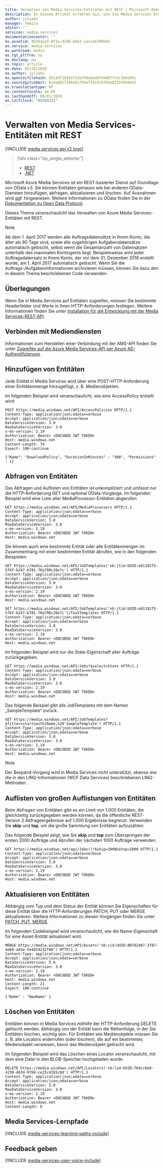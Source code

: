 ```yaml
---
title: Verwalten von Media Services-Entitäten mit REST | Microsoft-Dokumentation
description: In diesem Artikel erfahren Sie, wie Sie Media Services-Entitäten mit der REST-API verwalten.
author: juliako
manager: femila
editor: ''
services: media-services
documentationcenter: ''
ms.assetid: 95262a32-0f2a-4286-b9e2-1a1ca6399b5b
ms.service: media-services
ms.workload: media
ms.tgt_pltfrm: na
ms.devlang: na
ms.topic: article
ms.date: 03/20/2019
ms.author: juliako
ms.openlocfilehash: 95124f101b1f14a70dabedd7d44077c5c1b6e99c
ms.sourcegitcommit: bcda98171d6e81795e723e525f81e6235f044e52
ms.translationtype: HT
ms.contentlocale: de-DE
ms.lasthandoff: 09/01/2020
ms.locfileid: "89264231"
---
```

# <a name="managing-media-services-entities-with-rest"></a>Verwalten von Media Services-Entitäten mit REST

[!INCLUDE [media services api v2 logo](./includes/v2-hr.md)]

> [!div class="op_single_selector"]
> * [REST](media-services-rest-manage-entities.md)
> * [.NET](media-services-dotnet-manage-entities.md)
> 
> 

Microsoft Azure Media Services ist ein REST-basierter Dienst auf Grundlage von OData v3. Sie können Entitäten genauso wie bei anderen OData-Diensten hinzufügen, abfragen, aktualisieren und löschen. Auf Ausnahmen wird ggf. hingewiesen. Weitere Informationen zu OData finden Sie in der [Dokumentation zu Open Data Protocol](https://www.odata.org/documentation/).

Dieses Thema veranschaulicht das Verwalten von Azure Media Services-Entitäten mit REST.

>[!NOTE]
> Ab dem 1. April 2017 werden alle Auftragsdatensätze in Ihrem Konto, die älter als 90 Tage sind, sowie alle zugehörigen Aufgabendatensätze automatisch gelöscht, selbst wenn die Gesamtanzahl von Datensätzen unterhalb des maximalen Kontingents liegt. Beispielsweise wird jeder Auftragsdatensatz in Ihrem Konto, der vor dem 31. Dezember 2016 erstellt wurde, am 1. April 2017 automatisch gelöscht. Wenn Sie die Auftrags-/Aufgabeninformationen archivieren müssen, können Sie dazu den in diesem Thema beschriebenen Code verwenden.

## <a name="considerations"></a>Überlegungen  

Wenn Sie in Media Services auf Entitäten zugreifen, müssen Sie bestimmte Headerfelder und Werte in Ihren HTTP-Anforderungen festlegen. Weitere Informationen finden Sie unter [Installation für die Entwicklung mit der Media Services-REST-API](media-services-rest-how-to-use.md).

## <a name="connect-to-media-services"></a>Verbinden mit Mediendiensten

Informationen zum Herstellen einer Verbindung mit der AMS-API finden Sie unter [Zugreifen auf die Azure Media Services-API per Azure AD-Authentifizierung](media-services-use-aad-auth-to-access-ams-api.md). 

## <a name="adding-entities"></a>Hinzufügen von Entitäten
Jede Entität in Media Services wird über eine POST-HTTP-Anforderung einer Entitätenmenge hinzugefügt, z. B. Medienobjekten.

Im folgenden Beispiel wird veranschaulicht, wie eine AccessPolicy erstellt wird:

```console
POST https://media.windows.net/API/AccessPolicies HTTP/1.1
Content-Type: application/json;odata=verbose
Accept: application/json;odata=verbose
DataServiceVersion: 3.0
MaxDataServiceVersion: 3.0
x-ms-version: 2.19
Authorization: Bearer <ENCODED JWT TOKEN> 
Host: media.windows.net
Content-Length: 74
Expect: 100-continue

{"Name": "DownloadPolicy", "DurationInMinutes" : "300", "Permissions" : 1}
```

## <a name="querying-entities"></a>Abfragen von Entitäten
Das Abfragen und Auflisten von Entitäten ist unkompliziert und umfasst nur die HTTP-Anforderung GET und optional OData-Vorgänge.
Im folgenden Beispiel wird eine Liste aller MediaProcessor-Entitäten abgerufen.

```console
GET https://media.windows.net/API/MediaProcessors HTTP/1.1
Content-Type: application/json;odata=verbose
Accept: application/json;odata=verbose
DataServiceVersion: 3.0
MaxDataServiceVersion: 3.0
x-ms-version: 2.19
Authorization: Bearer <ENCODED JWT TOKEN> 
Host: media.windows.net
```

Sie können auch eine bestimmte Entität oder alle Entitätenmengen im Zusammenhang mit einer bestimmten Entität abrufen, wie in den folgenden Beispielen:

```console
GET https://media.windows.net/API/JobTemplates('nb:jtid:UUID:e81192f5-576f-b247-b781-70a790c20e7c') HTTP/1.1
Content-Type: application/json;odata=verbose
Accept: application/json;odata=verbose
DataServiceVersion: 3.0
MaxDataServiceVersion: 3.0
x-ms-version: 2.19
Authorization: Bearer <ENCODED JWT TOKEN> 
Host: media.windows.net

GET https://media.windows.net/API/JobTemplates('nb:jtid:UUID:e81192f5-576f-b247-b781-70a790c20e7c')/TaskTemplates HTTP/1.1
Content-Type: application/json;odata=verbose
Accept: application/json;odata=verbose
DataServiceVersion: 3.0
MaxDataServiceVersion: 3.0
x-ms-version: 2.19
Authorization: Bearer <ENCODED JWT TOKEN> 
Host: media.windows.net
```

Im folgenden Beispiel wird nur die State-Eigenschaft aller Aufträge zurückgegeben.

```console
GET https://media.windows.net/API/Jobs?$select=State HTTP/1.1
Content-Type: application/json;odata=verbose
Accept: application/json;odata=verbose
DataServiceVersion: 3.0
MaxDataServiceVersion: 3.0
x-ms-version: 2.19
Authorization: Bearer <ENCODED JWT TOKEN> 
Host: media.windows.net
```

Das folgende Beispiel gibt alle JobTemplates mit dem Namen „SampleTemplate“ zurück.

```console
GET https://media.windows.net/API/JobTemplates?$filter=startswith(Name,%20'SampleTemplate') HTTP/1.1
Content-Type: application/json;odata=verbose
Accept: application/json;odata=verbose
DataServiceVersion: 3.0
MaxDataServiceVersion: 3.0
x-ms-version: 2.19
Authorization: Bearer <ENCODED JWT TOKEN> 
Host: media.windows.net
```

> [!NOTE]
> Der $expand-Vorgang wird in Media Services nicht unterstützt, ebenso wie die in den LINQ-Informationen (WCF Data Services) beschriebenen LINQ-Methoden.
> 
> 

## <a name="enumerating-through-large-collections-of-entities"></a>Auflisten von großen Auflistungen von Entitäten
Beim Abfragen von Entitäten gibt es ein Limit von 1.000 Entitäten, die gleichzeitig zurückgegeben werden können, da die öffentliche REST-Version 2 Abfrageergebnisse auf 1.000 Ergebnisse begrenzt. Verwenden Sie **skip** und **top**, um die große Sammlung von Entitäten aufzuzählen. 

Das folgende Beispiel zeigt, wie Sie **skip** und **top** zum Überspringen der ersten 2000 Aufträge und Abrufen der nächsten 1000 Aufträge verwenden.  

```console
GET https://media.windows.net/api/Jobs()?$skip=2000&$top=1000 HTTP/1.1
Content-Type: application/json;odata=verbose
Accept: application/json;odata=verbose
DataServiceVersion: 3.0
MaxDataServiceVersion: 3.0
x-ms-version: 2.19
Authorization: Bearer <ENCODED JWT TOKEN>
Host: media.windows.net
```

## <a name="updating-entities"></a>Aktualisieren von Entitäten
Abhängig vom Typ und dem Status der Entität können Sie Eigenschaften für diese Entität über die HTTP-Anforderungen PATCH, PUT oder MERGE aktualisieren. Weitere Informationen zu diesen Vorgängen finden Sie unter [PATCH, PUT, MERGE](/openspecs/windows_protocols/ms-odata/59d5abd3-7b12-490a-a0e2-9d9324b91893).

Im folgenden Codebeispiel wird veranschaulicht, wie die Name-Eigenschaft für eine Asset-Entität aktualisiert wird.

```console
MERGE https://media.windows.net/API/Assets('nb:cid:UUID:80782407-3f87-4e60-a43e-5e4454232f60') HTTP/1.1
Content-Type: application/json;odata=verbose
Accept: application/json;odata=verbose
DataServiceVersion: 3.0
MaxDataServiceVersion: 3.0
x-ms-version: 2.19
Authorization: Bearer <ENCODED JWT TOKEN>
Host: media.windows.net
Content-Length: 21
Expect: 100-continue

{"Name" : "NewName" }
```

## <a name="deleting-entities"></a>Löschen von Entitäten
Entitäten können in Media Services mithilfe der HTTP-Anforderung DELETE gelöscht werden. Abhängig von der Entität kann die Reihenfolge, in der Sie Entitäten löschen, wichtig sein. Für Entitäten wie Medienobjekte müssen Sie z. B. alle Locators widerrufen (oder löschen), die auf ein bestimmtes Medienobjekt verweisen, bevor das Medienobjekt gelöscht wird.

Im folgenden Beispiel wird das Löschen eines Locator veranschaulicht, mit dem eine Datei in den BLOB-Speicher hochgeladen wurde.

```console
DELETE https://media.windows.net/API/Locators('nb:lid:UUID:76dcc8e8-4230-463d-97b0-ce25c41b5c8d') HTTP/1.1
Content-Type: application/json;odata=verbose
Accept: application/json;odata=verbose
DataServiceVersion: 3.0
MaxDataServiceVersion: 3.0
x-ms-version: 2.19
Authorization: Bearer <ENCODED JWT TOKEN>
Host: media.windows.net
Content-Length: 0
```

## <a name="media-services-learning-paths"></a>Media Services-Lernpfade
[!INCLUDE [media-services-learning-paths-include](../../../includes/media-services-learning-paths-include.md)]

## <a name="provide-feedback"></a>Feedback geben
[!INCLUDE [media-services-user-voice-include](../../../includes/media-services-user-voice-include.md)]
